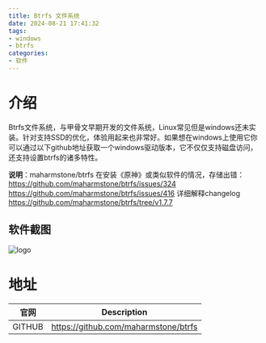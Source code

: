 ```yaml
---
title: Btrfs 文件系统
date: 2024-08-21 17:41:32
tags:
- windows
- btrfs
categories:
- 软件
---
```


# 介绍

Btrfs文件系统，与甲骨文早期开发的文件系统，Linux常见但是windows还未实装。针对支持SSD的优化，体验用起来也非常好。如果想在windows上使用它你可以通过以下github地址获取一个windows驱动版本，它不仅仅支持磁盘访问，还支持设置btrfs的诸多特性。
<!-- more -->
**说明**：maharmstone/btrfs 在安装《原神》或类似软件的情况，存储出错： https://github.com/maharmstone/btrfs/issues/324 https://github.com/maharmstone/btrfs/issues/416 详细解释changelog https://github.com/maharmstone/btrfs/tree/v1.7.7

## 软件截图

![logo](https://www.tecnoinver.cl/wp-content/uploads/2016/02/Btrfs_logo.png)

# 地址
| 官网      | Description |
| ----------- | ----------- |
| GITHUB      | https://github.com/maharmstone/btrfs |
